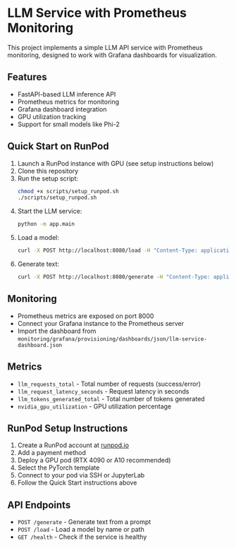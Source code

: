 # LLM Service with Prometheus Monitoring

This project implements a simple LLM API service with Prometheus monitoring, designed to work with Grafana dashboards for visualization.

## Features

- FastAPI-based LLM inference API
- Prometheus metrics for monitoring
- Grafana dashboard integration
- GPU utilization tracking
- Support for small models like Phi-2

## Quick Start on RunPod

1. Launch a RunPod instance with GPU (see setup instructions below)
2. Clone this repository
3. Run the setup script:
   ```bash
   chmod +x scripts/setup_runpod.sh
   ./scripts/setup_runpod.sh
   ```
4. Start the LLM service:
   ```bash
   python -m app.main
   ```
5. Load a model:
   ```bash
   curl -X POST http://localhost:8080/load -H "Content-Type: application/json" -d '{"model_name_or_path": "./phi-2"}'
   ```
6. Generate text:
   ```bash
   curl -X POST http://localhost:8080/generate -H "Content-Type: application/json" -d '{"prompt": "Hello, world!"}'
   ```

## Monitoring

- Prometheus metrics are exposed on port 8000
- Connect your Grafana instance to the Prometheus server
- Import the dashboard from `monitoring/grafana/provisioning/dashboards/json/llm-service-dashboard.json`

## Metrics

- `llm_requests_total` - Total number of requests (success/error)
- `llm_request_latency_seconds` - Request latency in seconds
- `llm_tokens_generated_total` - Total number of tokens generated
- `nvidia_gpu_utilization` - GPU utilization percentage

## RunPod Setup Instructions

1. Create a RunPod account at [runpod.io](https://www.runpod.io)
2. Add a payment method
3. Deploy a GPU pod (RTX 4090 or A10 recommended)
4. Select the PyTorch template
5. Connect to your pod via SSH or JupyterLab
6. Follow the Quick Start instructions above

## API Endpoints

- `POST /generate` - Generate text from a prompt
- `POST /load` - Load a model by name or path
- `GET /health` - Check if the service is healthy